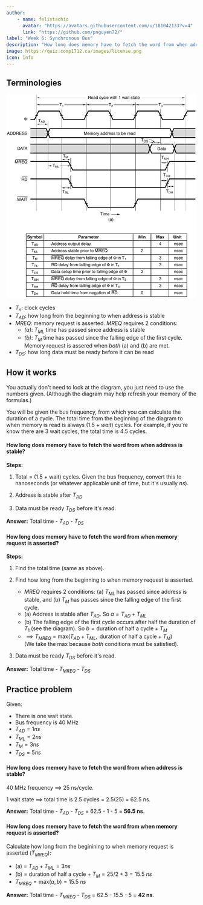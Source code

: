 ```yaml
---
author:
    - name: felistachio
      avatar: "https://avatars.githubusercontent.com/u/181042133?v=4"
      link: "https://github.com/pnguyen72/"
label: "Week 6: Synchronous Bus"
description: "How long does memory have to fetch the word from when address is stable?"
image: https://quiz.comp1712.ca/images/license.png
icon: info
---
```


## Terminologies

![](./diagrams/synchronous_bus.png)

-   $T_{n}$: clock cycles
-   $T_{AD}$: how long from the beginning to when address is stable
-   $MREQ$: memory request is asserted. $MREQ$ requires 2 conditions:
    -   _(a)_: $T_{ML}$ time has passed since address is stable
    -   _(b)_: $T_{M}$ time has passed since the falling edge of the first cycle.<br>
Memory request is assered when _both_ (a) and (b) are met.
-   $T_{DS}$: how long data must be ready before it can be read

## How it works

You actually don't need to look at the diagram, you just need to use the numbers given. (Although the diagram may help refresh your memory of the formulas.)

You will be given the bus frequency, from which you can calculate the duration of a cycle. The total time from the beginning of the diagram to when memory is read is always $(1.5 + wait)$ cycles. For example, if you're know there are 3 wait cycles, the total time is 4.5 cycles.

#### How long does memory have to fetch the word from when address is stable?

**Steps:**

1. Total = (1.5 + wait) cycles. Given the bus frequency, convert this to nanoseconds (or whatever applicable unit of time, but it's usually $ns$).

2. Address is stable after $T_{AD}$

3. Data must be ready $T_{DS}$ before it's read.

**Answer:** Total time - $T_{AD}$ - $T_{DS}$

#### How long does memory have to fetch the word from when memory request is asserted?

**Steps:**

1. Find the total time (same as above).

2. Find how long from the beginning to when memory request is asserted.

    - $MREQ$ requires 2 conditions: (a) $T_{ML}$ has passed since address is stable, and (b) $T_{M}$ has passes since the falling edge of the first cycle.
    - (a) Address is stable after $T_{AD}$. So $a = T_{AD} + T_{ML}$
    - (b) The falling edge of the first cycle occurs after half the duration of $T_1$ (see the diagram). So $b = \text{duration of half a cycle} + T_{M}$
    - $\implies T_{MREQ}\ =\ \text{max}(T_{AD} + T_{ML}, \text{ duration of half a cycle} + T_{M})$ <br>
      (We take the max because _both_ conditions must be satisfied).

3. Data must be ready $T_{DS}$ before it's read.

**Answer:** Total time - $T_{MREQ}$ - $T_{DS}$

## Practice problem

Given:

-   There is one wait state.
-   Bus frequency is 40 MHz
-   $T_{AD} = 1ns$
-   $T_{ML} = 2ns$
-   $T_{M} = 3ns$
-   $T_{DS} = 5ns$

#### How long does memory have to fetch the word from when address is stable?

40 MHz frequency ==> 25 ns/cycle.

1 wait state ==> total time is 2.5 cycles = 2.5(25) = 62.5 ns.

**Answer:** Total time - $T_{AD}$ - $T_{DS}$ = 62.5 - 1 - 5 = **56.5 ns**.

#### How long does memory have to fetch the word from when memory request is asserted?

Calculate how long from the beginining to when memory request is asserted ($T_{MREQ}$):

-   (a) = $T_{AD} + T_{ML} = 3ns$
-   (b) = duration of half a cycle + $T_{M} = 25/2 + 3 = 15.5\ ns$
-   $T_{MREQ} = \text{max}(a, b) = 15.5\ ns$

**Answer:** Total time - $T_{MREQ}$ - $T_{DS}$ = 62.5 - 15.5 - 5 = **42 ns**.
